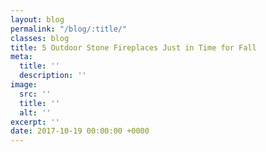 ```yaml
---
layout: blog
permalink: "/blog/:title/"
classes: blog
title: 5 Outdoor Stone Fireplaces Just in Time for Fall
meta:
  title: ''
  description: ''
image:
  src: ''
  title: ''
  alt: ''
excerpt: ''
date: 2017-10-19 00:00:00 +0000
---
```

